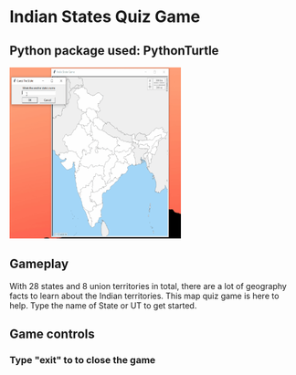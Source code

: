 # Indian States Quiz Game

## Python package used: PythonTurtle

<img src="./images/map_game.gif" width="300" height="300"/>

## Gameplay

With 28 states and 8 union territories in total, there are a lot of geography facts to learn about the Indian territories. This map quiz game is here to help. 
Type the name of State or UT to get started.

## Game controls 

### Type "exit" to to close the game 
